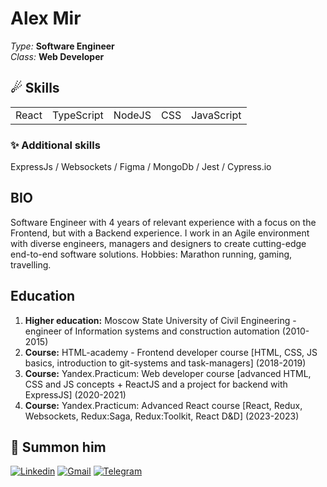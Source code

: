 # Alex Mir 
*Type:* **Software Engineer** <br/>
*Class:* **Web Developer** <br/>

## ☄ **Skills**<br/>

<table>
    <tbody>
        <tr>
            <td>React
            </td>
            <td>TypeScript
            </td>
            <td>NodeJS
            </td>
            <td>CSS
            </td>
            <td>JavaScript
            </td>
        </tr>
    </tbody>
</table>

### ✨ **Additional skills**<br/>

ExpressJs / Websockets / Figma / MongoDb / Jest / Cypress.io

## **BIO**<br/>

Software Engineer with 4 years of relevant experience with a focus on the Frontend, but with a Backend experience. I work in an Agile environment with diverse engineers, managers and designers to create cutting-edge end-to-end software solutions.
Hobbies: Marathon running, gaming, travelling.

## Education 
1. **Higher education:** Moscow State University of Civil Engineering - engineer of Information systems and construction automation (2010-2015)
2. **Course:** HTML-academy - Frontend developer course [HTML, CSS, JS basics, introduction to git-systems and task-managers] (2018-2019)
3. **Course:** Yandex.Practicum: Web developer course [advanced HTML, CSS and JS concepts + ReactJS and a project for backend with ExpressJS] (2020-2021)
4. **Course:** Yandex.Practicum: Advanced React course [React, Redux, Websockets, Redux:Saga, Redux:Toolkit, React D&D] (2023-2023)

## 🧙 **Summon him**<br/>

[![Linkedin](https://img.shields.io/static/v1?label=&message=Linkedin&color=0E7FBF&&&style=flat&logo=linkedin&logoColor=white)](https://www.linkedin.com/in/https://www.linkedin.com/in/xelarim/)
[![Gmail](https://img.shields.io/static/v1?label=Gmail&labelColor=EA0008&message=totfront@gmail.com&color=555555&style=flat&logo=gmail&logoColor=white)](mailto:totfront@gmail.com)
[![Telegram](https://img.shields.io/static/v1?label=&message=Telegram&color=0E7FBF&&&style=flat&logo=telegram&logoColor=white)](https://t.me/xelarim)
